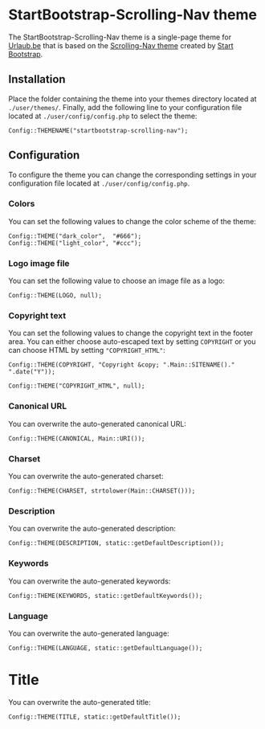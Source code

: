 # StartBootstrap-Scrolling-Nav theme
The StartBootstrap-Scrolling-Nav theme is a single-page theme for [Urlaub.be](https://github.com/urlaube/base) that is based on the [Scrolling-Nav theme](https://github.com/BlackrockDigital/startbootstrap-scrolling-nav/tree/v3.3.7) created by [Start Bootstrap](https://startbootstrap.com/).

## Installation
Place the folder containing the theme into your themes directory located at `./user/themes/`.
Finally, add the following line to your configuration file located at `./user/config/config.php` to select the theme:
```
Config::THEMENAME("startbootstrap-scrolling-nav");
```

## Configuration
To configure the theme you can change the corresponding settings in your configuration file located at `./user/config/config.php`.

### Colors
You can set the following values to change the color scheme of the theme:
```
Config::THEME("dark_color",  "#666");
Config::THEME("light_color", "#ccc");
```

### Logo image file
You can set the following value to choose an image file as a logo:
```
Config::THEME(LOGO, null);
```

### Copyright text
You can set the following values to change the copyright text in the footer area. You can either choose auto-escaped text by setting `COPYRIGHT` or you can choose HTML by setting `"COPYRIGHT_HTML"`:
```
Config::THEME(COPYRIGHT, "Copyright &copy; ".Main::SITENAME()." ".date("Y"));
```
```
Config::THEME("COPYRIGHT_HTML", null);
```

### Canonical URL
You can overwrite the auto-generated canonical URL:
```
Config::THEME(CANONICAL, Main::URI());
```

### Charset
You can overwrite the auto-generated charset:
```
Config::THEME(CHARSET, strtolower(Main::CHARSET()));
```

### Description
You can overwrite the auto-generated description:
```
Config::THEME(DESCRIPTION, static::getDefaultDescription());
```

### Keywords
You can overwrite the auto-generated keywords:
```
Config::THEME(KEYWORDS, static::getDefaultKeywords());
```

### Language
You can overwrite the auto-generated language:
```
Config::THEME(LANGUAGE, static::getDefaultLanguage());
```

# Title
You can overwrite the auto-generated title:
```
Config::THEME(TITLE, static::getDefaultTitle());
```

